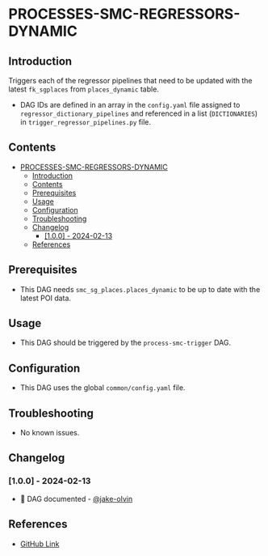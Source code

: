 # PROCESSES-SMC-REGRESSORS-DYNAMIC

## Introduction
Triggers each of the regressor pipelines that need to be updated with the latest `fk_sgplaces` from `places_dynamic` table.
- DAG IDs are defined in an array in the `config.yaml` file assigned to `regressor_dictionary_pipelines` and referenced in a list (`DICTIONARIES`) in `trigger_regressor_pipelines.py` file.

## Contents
- [PROCESSES-SMC-REGRESSORS-DYNAMIC](#processes-smc-regressors-dynamic)
  - [Introduction](#introduction)
  - [Contents](#contents)
  - [Prerequisites](#prerequisites)
  - [Usage](#usage)
  - [Configuration](#configuration)
  - [Troubleshooting](#troubleshooting)
  - [Changelog](#changelog)
    - [\[1.0.0\] - 2024-02-13](#100---2024-02-13)
  - [References](#references)

## Prerequisites
- This DAG needs `smc_sg_places.places_dynamic` to be up to date with the latest POI data.

## Usage
- This DAG should be triggered by the `process-smc-trigger` DAG.

## Configuration
- This DAG uses the global `common/config.yaml` file.

## Troubleshooting
- No known issues.

## Changelog
### [1.0.0] - 2024-02-13
- :tada: DAG documented - [@jake-olvin](https://github.com/jake-olvin)

## References
- [GitHub Link](https://github.com/olvin-com/airflow-dags/tree/main/dags/processes-smc-regressors-dynamic)